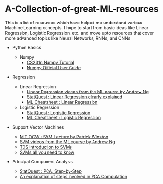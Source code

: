# A-Collection-of-great-ML-resources
This is a list of resources which have helped me understand various Machine Learning concepts. I hope to start from basic ideas like Linear Regression, Logistic Regression, etc. and move upto resources that cover more advanced topics like Neural Networks, RNNs, and CNNs

* Python Basics 
     * Numpy
         * [CS231n Numpy Tutorial](https://cs231n.github.io/python-numpy-tutorial/)
         * [Numpy Official User Guide](https://numpy.org/doc/stable/user/quickstart.html)


* Regression
    * Linear Regression 
        * [Linear Regression videos from the ML course by Andrew Ng](https://youtube.com/playlist?list=PLJs7lEb1U5pYnrI0Wn4mzPmppVqwERL_4)
        * [StatQuest : Linear Regression clearly explained](https://www.youtube.com/watch?v=nk2CQITm_eo)
        * [ML Cheatsheet : Linear Regression](https://ml-cheatsheet.readthedocs.io/en/latest/linear_regression.html)
    * Logistic Regression
        * [StatQuest : Logistic Regression](https://www.youtube.com/watch?v=yIYKR4sgzI8)
        * [ML Cheatsheet : Logistic Regression](https://ml-cheatsheet.readthedocs.io/en/latest/logistic_regression.html)
      
* Support Vector Machines
    * [MIT OCW : SVM Lecture by Patrick Winston](https://www.youtube.com/watch?v=_PwhiWxHK8o)
    * [SVM videos from the ML course by Andrew Ng](https://youtube.com/playlist?list=PLNeKWBMsAzboNdqcm4YY9x7Z2s9n9q_Tb)
    * [TDS introduction to SVMs](https://towardsdatascience.com/support-vector-machine-introduction-to-machine-learning-algorithms-934a444fca47)
    * [SVMs all you need to know](https://www.youtube.com/watch?v=ny1iZ5A8ilA)
  
* Principal Component Analysis 
    * [StatQuest : PCA, Step-by-Step](https://www.youtube.com/watch?v=FgakZw6K1QQ)
    * [An explanation of steps involved in PCA Computation](https://builtin.com/data-science/step-step-explanation-principal-component-analysis)
    

